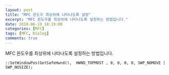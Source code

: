 ```yaml
---
layout: post
title: "MFC 윈도우 최상위에 나타나도록 설정"
excerpt: "MFC 윈도우를 최상위에 나타나도록 설정하는 방법입니다."
date: 2018-06-19 18:19:00
categories: [MFC]
tags: [MFC, Dialog]
comments: true
---
```


MFC 윈도우를 최상위에 나타나도록 설정하는 방법입니다.

`::SetWindowPos(GetSafeHwnd(),  HWND_TOPMOST , 0, 0, 0, 0, SWP_NOMOVE | SWP_NOSIZE); `